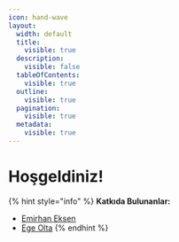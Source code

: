 ```yaml
---
icon: hand-wave
layout:
  width: default
  title:
    visible: true
  description:
    visible: false
  tableOfContents:
    visible: true
  outline:
    visible: true
  pagination:
    visible: true
  metadata:
    visible: true
---
```


# Hoşgeldiniz!

{% hint style="info" %}
**Katkıda Bulunanlar:**

* [Emirhan Eksen](https://www.linkedin.com/in/emirhneks)
* [Ege Olta](https://www.linkedin.com/in/egeolta)
{% endhint %}
